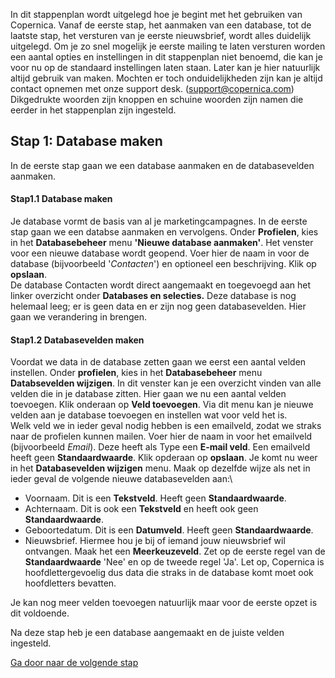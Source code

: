 In dit stappenplan wordt uitgelegd hoe je begint met het gebruiken van
Copernica. Vanaf de eerste stap, het aanmaken van een database, tot de
laatste stap, het versturen van je eerste nieuwsbrief, wordt alles
duidelijk uitgelegd. Om je zo snel mogelijk je eerste mailing te laten
versturen worden een aantal opties en instellingen in dit stappenplan
niet benoemd, die kan je voor nu op de standaard instellingen laten
staan. Later kan je hier natuurlijk altijd gebruik van maken. Mochten er
toch onduidelijkheden zijn kan je altijd contact opnemen met onze
support desk. (support@copernica.com) Dikgedrukte woorden zijn knoppen
en schuine woorden zijn namen die eerder in het stappenplan zijn
ingesteld.

Stap 1: Database maken
----------------------

In de eerste stap gaan we een database aanmaken en de databasevelden
aanmaken.

#### Stap1.1 Database maken

Je database vormt de basis van al je marketingcampagnes. In de eerste
stap gaan we een databse aanmaken en vervolgens. Onder **Profielen**,
kies in het **Databasebeheer** menu **'Nieuwe database aanmaken'**. Het
venster voor een nieuwe database wordt geopend. Voer hier de naam in
voor de database (bijvoorbeeld '*Contacten*') en optioneel een
beschrijving. Klik op **opslaan**. \
 De database Contacten wordt direct aangemaakt en toegevoegd aan het
linker overzicht onder **Databases en selecties.** Deze database is nog
helemaal leeg; er is geen data en er zijn nog geen databasevelden. Hier
gaan we verandering in brengen.

#### Stap1.2 Databasevelden maken

Voordat we data in de database zetten gaan we eerst een aantal velden
instellen. Onder **profielen**, kies in het **Databasebeheer** menu
**Databsevelden wijzigen**. In dit venster kan je een overzicht vinden
van alle velden die in je database zitten. Hier gaan we nu een aantal
velden toevoegen. Klik onderaan op **Veld toevoegen**. Via dit menu kan
je nieuwe velden aan je database toevoegen en instellen wat voor veld
het is. \
 Welk veld we in ieder geval nodig hebben is een emailveld, zodat we
straks naar de profielen kunnen mailen. Voer hier de naam in voor het
emailveld (bijvoorbeeld *Email*). Deze heeft als Type een **E-mail
veld**. Een emailveld heeft geen **Standaardwaarde**. Klik opderaan op
**opslaan**. Je komt nu weer in het **Databasevelden wijzigen** menu.
Maak op dezelfde wijze als net in ieder geval de volgende nieuwe
databasevelden aan:\

-   Voornaam. Dit is een **Tekstveld**. Heeft geen **Standaardwaarde**.
-   Achternaam. Dit is ook een **Tekstveld** en heeft ook geen
    **Standaardwaarde**.
-   Geboortedatum. Dit is een **Datumveld**. Heeft geen
    **Standaardwaarde**.
-   Nieuwsbrief. Hiermee hou je bij of iemand jouw nieuwsbrief wil
    ontvangen. Maak het een **Meerkeuzeveld**. Zet op de eerste regel
    van de **Standaardwaarde** 'Nee' en op de tweede regel 'Ja'. Let op,
    Copernica is hoofdlettergevoelig dus data die straks in de database
    komt moet ook hoofdletters bevatten.

Je kan nog meer velden toevoegen natuurlijk maar voor de eerste opzet is
dit voldoende.

Na deze stap heb je een database aangemaakt en de juiste velden
ingesteld.

[Ga door naar de volgende
stap](./beginnen-met-copernica-stappenplan-stap-2.md)
